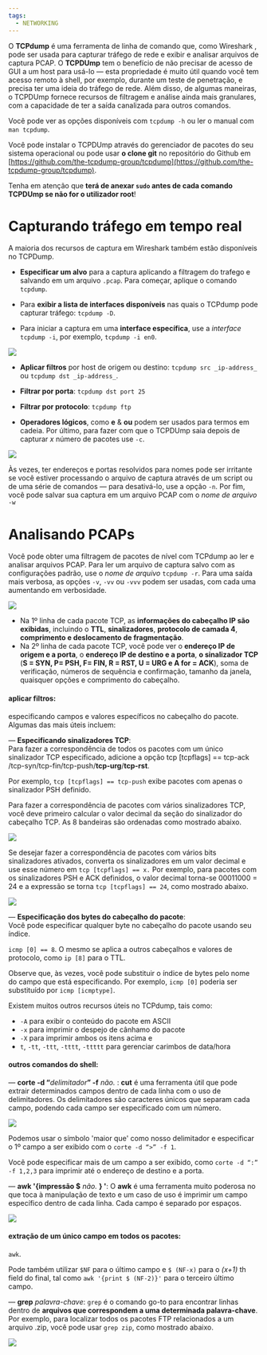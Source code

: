```yaml
---
tags:
  - NETWORKING
---
```

O **TCPdump** é uma ferramenta de linha de comando que, como Wireshark , pode ser usada para capturar tráfego de rede e exibir e analisar arquivos de captura PCAP. O **TCPDUmp** tem o benefício de não precisar de acesso de GUI a um host para usá-lo — esta propriedade é muito útil quando você tem acesso remoto à shell, por exemplo, durante um teste de penetração, e precisa ter uma ideia do tráfego de rede. Além disso, de algumas maneiras, o TCPDUmp fornece recursos de filtragem e análise ainda mais granulares, com a capacidade de ter a saída canalizada para outros comandos.

Você pode ver as opções disponíveis com `tcpdump -h` ou ler o manual com `man tcpdump`.

Você pode instalar o TCPDUmp através do gerenciador de pacotes do seu sistema operacional ou pode usar **o clone git** no repositório do Github em [https://github.com/the-tcpdump-group/tcpdump](https://github.com/the-tcpdump-group/tcpdump). 

Tenha em atenção que **terá de anexar `sudo` antes de cada comando TCPDUmp se não for o utilizador root**!

# Capturando tráfego em tempo real
A maioria dos recursos de captura em Wireshark também estão disponíveis no TCPDump. 

- **Especificar um alvo** para a captura aplicando a filtragem do trafego e salvando em um arquivo `.pcap`. Para começar, aplique o comando `tcpdump`.

- Para **exibir a lista de interfaces disponíveis** nas quais o TCPdump pode capturar tráfego: `tcpdump -D`. 
- Para iniciar a captura em uma **interface específica**, use a _interface_ `tcpdump -i`, por exemplo, `tcpdump -i en0`.

![](https://d2y9h8w1ydnujs.cloudfront.net/uploads/content/images/59efd45bfcf5d678d65edbb79750ee0822a27dec229037f08d89184e4b112cc60f8413dbdb85638a5ef0882a33af.png)

- **Aplicar filtros** por host de origem ou destino:
 `tcpdump src _ip-address_` ou `tcpdump dst _ip-address_`.

- **Filtrar por porta**:
	`tcpdump dst port 25`

- **Filtrar por protocolo**:
 `tcpdump ftp`
 
- **Operadores lógicos**, como **e** & **ou** podem ser usados para termos em cadeia. Por último, para fazer com que o TCPDUmp saia depois de capturar _x_ número de pacotes
   use `-c`.

![](https://d2y9h8w1ydnujs.cloudfront.net/uploads/content/images/858912eb30af5a56513980784a4ba007266465db840a64193ea6b4c5898fbc7590c28ff8afb8fadf7c0ae4a19b08.png)

Às vezes, ter endereços e portas resolvidos para nomes pode ser irritante se você estiver processando o arquivo de captura através de um script ou de uma série de comandos — para desativá-lo, use a opção `-n`. Por fim, você pode salvar sua captura em um arquivo PCAP com o _nome de arquivo_ `-w`

# Analisando PCAPs

Você pode obter uma filtragem de pacotes de nível com TCPdump ao ler e analisar arquivos PCAP. Para ler um arquivo de captura salvo com as configurações padrão, use o _nome de arquivo_ `tcpdump -r`. Para uma saída mais verbosa, as opções `-v`, `-vv` ou `-vvv` podem ser usadas, com cada uma aumentando em verbosidade.

  
![](https://d2y9h8w1ydnujs.cloudfront.net/uploads/content/images/361860e5c27f379a72ef65b537b37b5d71672caa41f5edc61ecbcc8c86199f0f2c78f1534c964fe8b652f78819aa.png)

 - Na 1º linha de cada pacote TCP, as **informações do cabeçalho IP são exibidas**, incluindo o **TTL**, **sinalizadores**, **protocolo de camada 4**, **comprimento e deslocamento de fragmentação**. 
 - Na 2º linha de cada pacote TCP, você pode ver o **endereço IP de origem e a porta**, o **endereço IP de destino e a porta**, **o sinalizador TCP** (**S = SYN,  P= PSH,  F= FIN, R = RST, U = URG e A for = ACK**), soma de verificação, números de sequência e confirmação, tamanho da janela, quaisquer opções e comprimento do cabeçalho.

#### aplicar filtros: 
especificando campos e valores específicos no cabeçalho do pacote. Algumas das mais úteis incluem:

— **Especificando sinalizadores TCP**:  
Para fazer a correspondência de todos os pacotes com um único sinalizador TCP especificado, adicione a opção tcp [tcpflags] == tcp-ack /tcp-syn/tcp-fin/tcp-push/**tcp-urg**/**tcp-rst**. 

Por exemplo, `tcp [tcpflags] == tcp-push` exibe pacotes com apenas o sinalizador PSH definido.

Para fazer a correspondência de pacotes com vários sinalizadores TCP, você deve primeiro calcular o valor decimal da seção do sinalizador do cabeçalho TCP. As 8 bandeiras são ordenadas como mostrado abaixo.

![](https://d2y9h8w1ydnujs.cloudfront.net/uploads/content/images/44865c4cda2679047739c6b38873318a7725280d53ec383568cb1af73cd76bb332585273ec900832494e079c6614.png)

Se desejar fazer a correspondência de pacotes com vários bits sinalizadores ativados, converta os sinalizadores em um valor decimal e use esse número em `tcp [tcpflags] == x.` Por exemplo, para pacotes com os sinalizadores PSH e ACK definidos, o valor decimal torna-se 00011000 = 24 e a expressão se torna `tcp [tcpflags] == 24`, como mostrado abaixo.

  
![](https://d2y9h8w1ydnujs.cloudfront.net/uploads/content/images/76579d1b8bc82200e86097e500d8c42b4e453a0a27600c76c40de1ec9aa643bd07e27b959344ad122d9e1fe71c81.png)

— **Especificação dos bytes do cabeçalho do pacote**:  
Você pode especificar qualquer byte no cabeçalho do pacote usando seu índice.

`icmp [0] == 8`. O mesmo se aplica a outros cabeçalhos e valores de protocolo, como `ip [8]` para o TTL.

Observe que, às vezes, você pode substituir o índice de bytes pelo nome do campo que está especificando. Por exemplo, `icmp [0]` poderia ser substituído por `icmp [icmptype]`.

Existem muitos outros recursos úteis no TCPdump, tais como:

- `-A` para exibir o conteúdo do pacote em ASCII
- `-x` para imprimir o despejo de cânhamo do pacote
- `-X` para imprimir ambos os itens acima e
- `t`, `-tt`, `-ttt`, `-tttt`, `-ttttt` para gerenciar carimbos de data/hora


#### outros comandos do shell:
— **corte -d “**_delimitador_**” -f** _não._ : **cut** é uma ferramenta útil que pode extrair determinados campos dentro de cada linha com o uso de delimitadores. Os delimitadores são caracteres únicos que separam cada campo, podendo cada campo ser especificado com um número.

  
![](https://d2y9h8w1ydnujs.cloudfront.net/uploads/content/images/b086e121714f475a605eadc26642ab6c9160d40f9b7fac9bf663dd725ec3abe677b0b850ae43c4895f7d589c1e7c.png)

Podemos usar o símbolo 'maior que' como nosso delimitador e especificar o 1º campo a ser exibido com o `corte -d “>” -f 1`.

Você pode especificar mais de um campo a ser exibido, como `corte -d “:” -f 1,2,3` para imprimir até o endereço de destino e a porta.

— **awk '{impressão $** _não._ **} '**: O **awk** é uma ferramenta muito poderosa no que toca à manipulação de texto e um caso de uso é imprimir um campo específico dentro de cada linha. Cada campo é separado por espaços.

  
![](https://d2y9h8w1ydnujs.cloudfront.net/uploads/content/images/ced919b9da3093354cce6b3ba8b1f0327d77b41f205453dafe613b14d72b436e74b583eb8d8ed841c22b072ecccf.png)

#### extração de um único campo em todos os pacotes:
`awk`. 

Pode também utilizar `$NF` para o último campo e `$ (NF-x)` para o _(x+1)_ th field do final, tal como `awk '{print $ (NF-2)}'` para o terceiro último campo.

— **grep** _palavra-chave_:  `grep` é o comando go-to para encontrar linhas dentro de **arquivos que correspondem a uma determinada palavra-chave**. Por exemplo, para localizar todos os pacotes FTP relacionados a um arquivo .zip, você pode usar `grep zip`, como mostrado abaixo.

![](https://d2y9h8w1ydnujs.cloudfront.net/uploads/content/images/64a88e8a20305bf85f48a6dd43a2970f2d217e622f031b09f8dcaad5dffb923af07e0246353c42d1fd4c5ca072ed.png)

